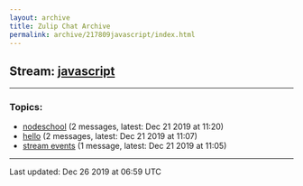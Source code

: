 ```yaml
---
layout: archive
title: Zulip Chat Archive
permalink: archive/217809javascript/index.html
---
```


## Stream: [javascript](https://programmers.zulipchat.com/archive/217809javascript/index.html)
---

### Topics:

* [nodeschool](52751nodeschool.html) (2 messages, latest: Dec 21 2019 at 11:20)
* [hello](47413hello.html) (2 messages, latest: Dec 21 2019 at 11:07)
* [stream events](95106streamevents.html) (1 message, latest: Dec 21 2019 at 11:05)

<hr><p>Last updated: Dec 26 2019 at 06:59 UTC</p>